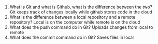 1. What is Git and what is Github, what is the difference between the two?
Git keeps track of changes locally while github stores code in the cloud
2. What is the difference between a local repository and a remote repository?
Local is on the computer while remote is on the cloud
3. What does the push command do in Git?
Uploads changes from local to remote
4. What does the commit command do in Git?
Saves files in local